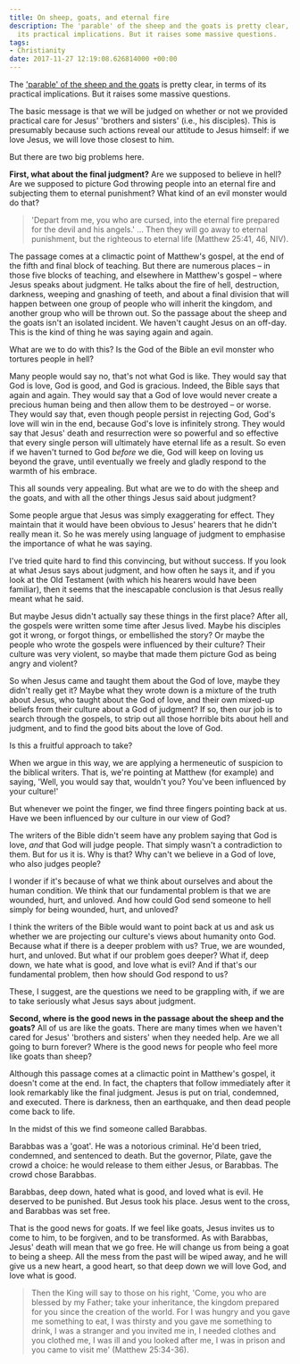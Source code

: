 ```yaml
---
title: On sheep, goats, and eternal fire
description: The 'parable' of the sheep and the goats is pretty clear, in terms of
  its practical implications. But it raises some massive questions.
tags:
- Christianity
date: 2017-11-27 12:19:08.626814000 +00:00
---
```

The ['parable' of the sheep and the goats](https://www.biblegateway.com/passage/?search=mt+25.31-46&version=NIVUK) is pretty clear, in terms of its practical implications. But it raises some massive questions.

The basic message is that we will be judged on whether or not we provided practical care for Jesus' 'brothers and sisters' (i.e., his disciples). This is presumably because such actions reveal our attitude to Jesus himself: if we love Jesus, we will love those closest to him.

But there are two big problems here.

**First, what about the final judgment?** Are we supposed to believe in hell? Are we supposed to picture God throwing people into an eternal fire and subjecting them to eternal punishment? What kind of an evil monster would do that?

> 'Depart from me, you who are cursed, into the eternal fire prepared for the devil and his angels.' ... Then they will go away to eternal punishment, but the righteous to eternal life (Matthew 25:41, 46, NIV).

The passage comes at a climactic point of Matthew's gospel, at the end of the fifth and final block of teaching. But there are numerous places &ndash; in those five blocks of teaching, and elsewhere in Matthew's gospel &ndash; where Jesus speaks about judgment. He talks about the fire of hell, destruction, darkness, weeping and gnashing of teeth, and about a final division that will happen between one group of people who will inherit the kingdom, and another group who will be thrown out. So the passage about the sheep and the goats isn't an isolated incident. We haven't caught Jesus on an off-day. This is the kind of thing he was saying again and again.

What are we to do with this? Is the God of the Bible an evil monster who tortures people in hell?

Many people would say no, that's not what God is like. They would say that God is love, God is good, and God is gracious. Indeed, the Bible says that again and again. They would say that a God of love would never create a precious human being and then allow them to be destroyed &ndash; or worse. They would say that, even though people persist in rejecting God, God's love will win in the end, because God's love is infinitely strong. They would say that Jesus' death and resurrection were so powerful and so effective that every single person will ultimately have eternal life as a result. So even if we haven't turned to God _before_ we die, God will keep on loving us beyond the grave, until eventually we freely and gladly respond to the warmth of his embrace.

This all sounds very appealing. But what are we to do with the sheep and the goats, and with all the other things Jesus said about judgment?

Some people argue that Jesus was simply exaggerating for effect. They maintain that it would have been obvious to Jesus' hearers that he didn't really mean it. So he was merely using language of judgment to emphasise the importance of what he was saying.

I've tried quite hard to find this convincing, but without success. If you look at what Jesus says about judgment, and how often he says it, and if you look at the Old Testament (with which his hearers would have been familiar), then it seems that the inescapable conclusion is that Jesus really meant what he said.

But maybe Jesus didn't actually say these things in the first place? After all, the gospels were written some time after Jesus lived. Maybe his disciples got it wrong, or forgot things, or embellished the story? Or maybe the people who wrote the gospels were influenced by their culture? Their culture was very violent, so maybe that made them picture God as being angry and violent?

So when Jesus came and taught them about the God of love, maybe they didn't really get it? Maybe what they wrote down is a mixture of the truth about Jesus, who taught about the God of love, and their own mixed-up beliefs from their culture about a God of judgment? If so, then our job is to search through the gospels, to strip out all those horrible bits about hell and judgment, and to find the good bits about the love of God.

Is this a fruitful approach to take?

When we argue in this way, we are applying a hermeneutic of suspicion to the biblical writers. That is, we're pointing at Matthew (for example) and saying, 'Well, you would say that, wouldn't you? You've been influenced by your culture!'

But whenever we point the finger, we find three fingers pointing back at us. Have we been influenced by our culture in our view of God?

The writers of the Bible didn't seem have any problem saying that God is love, _and_ that God will judge people. That simply wasn't a contradiction to them. But for us it is. Why is that? Why can't we believe in a God of love, who also judges people?

I wonder if it's because of what we think about ourselves and about the human condition. We think that our fundamental problem is that we are wounded, hurt, and unloved. And how could God send someone to hell simply for being wounded, hurt, and unloved?

I think the writers of the Bible would want to point back at us and ask us whether we are projecting our culture's views about humanity onto God. Because what if there is a deeper problem with us? True, we are wounded, hurt, and unloved. But what if our problem goes deeper? What if, deep down, we hate what is good, and love what is evil? And if that's our fundamental problem, then how should God respond to us?

These, I suggest, are the questions we need to be grappling with, if we are to take seriously what Jesus says about judgment.

**Second, where is the good news in the passage about the sheep and the goats?** All of us are like the goats. There are many times when we haven't cared for Jesus' 'brothers and sisters' when they needed help. Are we all going to burn forever? Where is the good news for people who feel more like goats than sheep?

Although this passage comes at a climactic point in Matthew's gospel, it doesn't come at the end. In fact, the chapters that follow immediately after it look remarkably like the final judgment. Jesus is put on trial, condemned, and executed. There is darkness, then an earthquake, and then dead people come back to life.

In the midst of this we find someone called Barabbas.

Barabbas was a 'goat'. He was a notorious criminal. He'd been tried, condemned, and sentenced to death. But the governor, Pilate, gave the crowd a choice: he would release to them either Jesus, or Barabbas. The crowd chose Barabbas.

Barabbas, deep down, hated what is good, and loved what is evil. He deserved to be punished. But Jesus took his place. Jesus went to the cross, and Barabbas was set free.

That is the good news for goats. If we feel like goats, Jesus invites us to come to him, to be forgiven, and to be transformed. As with Barabbas, Jesus' death will mean that we go free. He will change us from being a goat to being a sheep. All the mess from the past will be wiped away, and he will give us a new heart, a good heart, so that deep down we will love God, and love what is good.

> Then the King will say to those on his right, 'Come, you who are blessed by my Father; take your inheritance, the kingdom prepared for you since the creation of the world. For I was hungry and you gave me something to eat, I was thirsty and you gave me something to drink, I was a stranger and you invited me in, I needed clothes and you clothed me, I was ill and you looked after me, I was in prison and you came to visit me' (Matthew 25:34-36).
